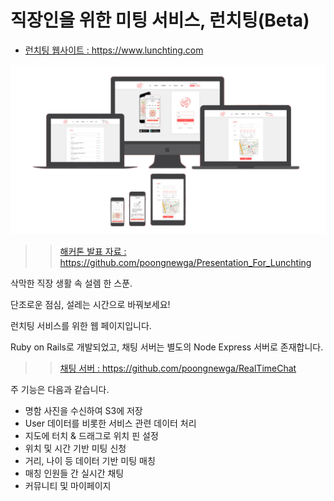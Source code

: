 # 직장인을 위한 미팅 서비스, 런치팅(Beta)

* [ 런치팅 웹사이트 : https://www.lunchting.com ](https://www.lunchting.com)


![lunchting](./lunchting_web.png)

>> [ 해커톤 발표 자료 : https://github.com/poongnewga/Presentation_For_Lunchting ](https://github.com/poongnewga/Presentation_For_Lunchting)


삭막한 직장 생활 속 설렘 한 스푼.

단조로운 점심, 설레는 시간으로 바꿔보세요!

런치팅 서비스를 위한 웹 페이지입니다.

Ruby on Rails로 개발되었고, 채팅 서버는 별도의 Node Express 서버로 존재합니다.

>> [ 채팅 서버 : https://github.com/poongnewga/RealTimeChat ](https://github.com/poongnewga/RealTimeChat)

주 기능은 다음과 같습니다.

- 명함 사진을 수신하여 S3에 저장
- User 데이터를 비롯한 서비스 관련 데이터 처리
- 지도에 터치 & 드래그로 위치 핀 설정
- 위치 및 시간 기반 미팅 신청
- 거리, 나이 등 데이터 기반 미팅 매칭
- 매칭 인원들 간 실시간 채팅
- 커뮤니티 및 마이페이지
